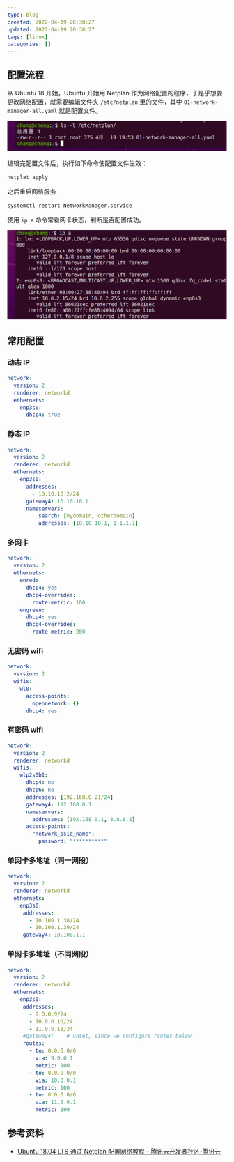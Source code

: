 ```yaml
---
type: blog
created: 2022-04-19 20:38:27
updated: 2022-04-19 20:38:27
tags: [linux]
categories: []
---
```


## 配置流程

从 Ubuntu 18 开始，Ubuntu 开始用 Netplan 作为网络配置的程序，于是乎想要更改网络配置，就需要编辑文件夹 `/etc/netplan` 里的文件，其中 `01-network-manager-all.yaml` 就是配置文件。

![](附件/image/ubuntu中的网络配置_image_1.png)

编辑完配置文件后，执行如下命令使配置文件生效：

```bash
netplat apply
```

之后重启网络服务

```bash
systemctl restart NetworkManager.service
```

使用 `ip a` 命令常看网卡状态，判断是否配置成功。

![](附件/image/ubuntu中的网络配置_image_2.png)

## 常用配置

### 动态 IP

```yaml
network:
  version: 2
  renderer: networkd
  ethernets:
    enp3s0:
      dhcp4: true
```

### 静态 IP

```yaml
network:
  version: 2
  renderer: networkd
  ethernets:
    enp3s0:
      addresses:
        - 10.10.10.2/24
      gateway4: 10.10.10.1
      nameservers:
          search: [mydomain, otherdomain]
          addresses: [10.10.10.1, 1.1.1.1]
```

### 多网卡

```yaml
network:
  version: 2
  ethernets:
    enred:
      dhcp4: yes
      dhcp4-overrides:
        route-metric: 100
    engreen:
      dhcp4: yes
      dhcp4-overrides:
        route-metric: 200
```

### 无密码 wifi

```yaml
network:
  version: 2
  wifis:
    wl0:
      access-points:
        opennetwork: {}
      dhcp4: yes
```

### 有密码 wifi

```yaml
network:
  version: 2
  renderer: networkd
  wifis:
    wlp2s0b1:
      dhcp4: no
      dhcp6: no
      addresses: [192.168.0.21/24]
      gateway4: 192.168.0.1
      nameservers:
        addresses: [192.168.0.1, 8.8.8.8]
      access-points:
        "network_ssid_name":
          password: "**********"
```

### 单网卡多地址（同一网段）

```yaml
network:
  version: 2
  renderer: networkd
  ethernets:
    enp3s0:
     addresses:
       - 10.100.1.38/24
       - 10.100.1.39/24
     gateway4: 10.100.1.1
```

### 单网卡多地址（不同网段）

```yaml
network:
  version: 2
  renderer: networkd
  ethernets:
    enp3s0:
     addresses:
       - 9.0.0.9/24
       - 10.0.0.10/24
       - 11.0.0.11/24
     #gateway4:    # unset, since we configure routes below
     routes:
       - to: 0.0.0.0/0
         via: 9.0.0.1
         metric: 100
       - to: 0.0.0.0/0
         via: 10.0.0.1
         metric: 100
       - to: 0.0.0.0/0
         via: 11.0.0.1
         metric: 100
```

## 参考资料

- [Ubuntu 18.04 LTS 通过 Netplan 配置网络教程 - 腾讯云开发者社区-腾讯云](https://cloud.tencent.com/developer/article/1699857)
